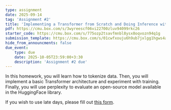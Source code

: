 ```yaml
---
type: assignment
date: 2025-09-14
tag: 'Assignment #2'
title: 'Implementing a Transformer from Scratch and Doing Inference with the HuggingFace API'
pdf: https://cmu.box.com/s/3wyreescf06vi22700zluv94099rkc26
starter_code: https://cmu.box.com/s/775ozp2tsavfmnbl8ysx8oqvozn94q1g
submission_template: https://cmu.box.com/s/01cwfxouju6h9ub7jxlgg1hgws4aj3jk
hide_from_announcments: false
due_event: 
    type: due
    date: 2025-10-05T23:59:00+3:30
    description: 'Assignment #2 due'
---
```


In this homework, you will learn how to tokenize data. Then, you will implement a basic Transformer architecture and experiment with training. 
Finally, you will use perplexity to evaluate an open-source model available in the HuggingFace library.

If you wish to use late days, please fill out [this form](https://docs.google.com/forms/d/e/1FAIpQLSdcSQZJPLqxxfNVtj90ui8FJF6flG2PzwKg4n8bIQupUQVbyQ/viewform?usp=header).